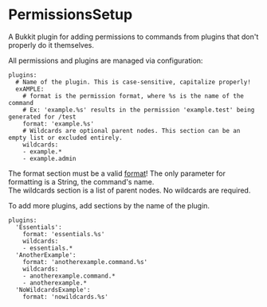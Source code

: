 # PermissionsSetup
A Bukkit plugin for adding permissions to commands from plugins that don't properly do it themselves.

All permissions and plugins are managed via configuration:
```
plugins:
  # Name of the plugin. This is case-sensitive, capitalize properly!
  exAMPLE:
    # format is the permission format, where %s is the name of the command
    # Ex: 'example.%s' results in the permission 'example.test' being generated for /test
    format: 'example.%s'
    # Wildcards are optional parent nodes. This section can be an empty list or excluded entirely.
    wildcards:
    - example.*
    - example.admin
```
The format section must be a valid [format](http://docs.oracle.com/javase/7/docs/api/java/util/Formatter.html#syntax)! The only parameter for formatting is a String, the command's name.  
The wildcards section is a list of parent nodes. No wildcards are required.

To add more plugins, add sections by the name of the plugin.
```
plugins:
  'Essentials':
    format: 'essentials.%s'
    wildcards:
    - essentials.*
  'AnotherExample':
    format: 'anotherexample.command.%s'
    wildcards:
    - anotherexample.command.*
    - anotherexample.*
  'NoWildcardsExample':
    format: 'nowildcards.%s'
```
